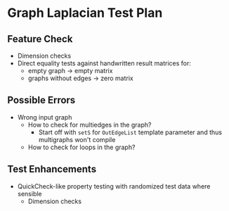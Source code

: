 # Graph Laplacian Test Plan
## Feature Check
* Dimension checks
* Direct equality tests against handwritten result matrices for:
    - empty graph -> empty matrix
    - graphs without edges -> zero matrix

## Possible Errors
* Wrong input graph
  - How to check for multiedges in the graph?
      * Start off with `setS` for `OutEdgeList` template parameter and thus multigraphs won't
          compile
  - How to check for loops in the graph?

## Test Enhancements
* QuickCheck-like property testing with randomized test data where sensible
  - Dimension checks
